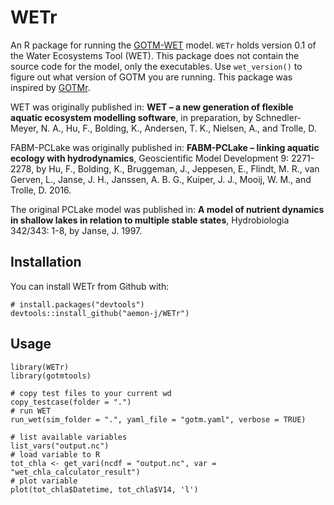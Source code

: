 WETr
====


An R package for running the [GOTM-WET](https://projects.au.dk/wet/software/) model. `WETr` holds version 0.1 of the Water Ecosystems Tool (WET). This package does not contain the source code for the model, only the executables. Use `wet_version()` to figure out what version of GOTM you are running. This package was inspired by [GOTMr](https://github.com/aemon-j/GOTMr).


WET was originally published in: **WET – a new generation of flexible aquatic ecosystem modelling software**, in preparation, by Schnedler-Meyer, N. A., Hu, F., Bolding, K., Andersen, T. K., Nielsen, A., and Trolle, D.

FABM-PCLake was originally published in: **FABM-PCLake – linking aquatic ecology with hydrodynamics**, Geoscientific Model Development 9: 2271-2278, by Hu, F., Bolding, K., Bruggeman, J., Jeppesen, E., Flindt, M. R., van Gerven, L., Janse, J. H., Janssen, A. B. G., Kuiper, J. J., Mooij, W. M., and Trolle, D. 2016.

The original PCLake model was published in: **A model of nutrient dynamics in shallow lakes in relation to multiple stable states**, Hydrobiologia 342/343: 1-8, by Janse, J. 1997.

## Installation

You can install WETr from Github with:

```{r gh-installation, eval = FALSE}
# install.packages("devtools")
devtools::install_github("aemon-j/WETr")
```
## Usage

```{r }
library(WETr)
library(gotmtools)

# copy test files to your current wd
copy_testcase(folder = ".")
# run WET
run_wet(sim_folder = ".", yaml_file = "gotm.yaml", verbose = TRUE)

# list available variables
list_vars("output.nc")
# load variable to R
tot_chla <- get_vari(ncdf = "output.nc", var = "wet_chla_calculator_result")
# plot variable
plot(tot_chla$Datetime, tot_chla$V14, 'l')
```